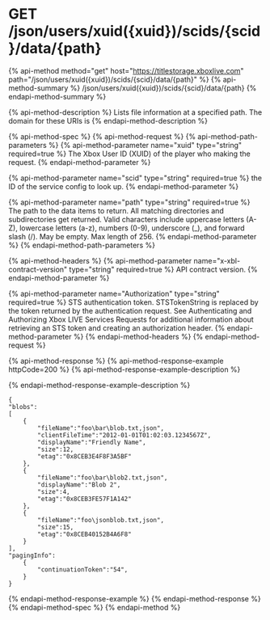 # GET /json/users/xuid\({xuid}\)/scids/{scid}/data/{path}

{% api-method method="get" host="https://titlestorage.xboxlive.com" path="/json/users/xuid\({xuid}\)/scids/{scid}/data/{path}" %}
{% api-method-summary %}
/json/users/xuid\({xuid}\)/scids/{scid}/data/{path}
{% endapi-method-summary %}

{% api-method-description %}
Lists file information at a specified path. The domain for these URIs is
{% endapi-method-description %}

{% api-method-spec %}
{% api-method-request %}
{% api-method-path-parameters %}
{% api-method-parameter name="xuid" type="string" required=true %}
The Xbox User ID \(XUID\) of the player who making the request.
{% endapi-method-parameter %}

{% api-method-parameter name="scid" type="string" required=true %}
the ID of the service config to look up.
{% endapi-method-parameter %}

{% api-method-parameter name="path" type="string" required=true %}
The path to the data items to return. All matching directories and subdirectories get returned. Valid characters include uppercase letters \(A-Z\), lowercase letters \(a-z\), numbers \(0-9\), underscore \(\_\), and forward slash \(/\). May be empty. Max length of 256.
{% endapi-method-parameter %}
{% endapi-method-path-parameters %}

{% api-method-headers %}
{% api-method-parameter name="x-xbl-contract-version" type="string" required=true %}
API contract version.
{% endapi-method-parameter %}

{% api-method-parameter name="Authorization" type="string" required=true %}
STS authentication token. STSTokenString is replaced by the token returned by the authentication request. See Authenticating and Authorizing Xbox LIVE Services Requests for additional information about retrieving an STS token and creating an authorization header.
{% endapi-method-parameter %}
{% endapi-method-headers %}
{% endapi-method-request %}

{% api-method-response %}
{% api-method-response-example httpCode=200 %}
{% api-method-response-example-description %}

{% endapi-method-response-example-description %}

```text
{
"blobs":
[
    {
        "fileName":"foo\bar\blob.txt,json",
        "clientFileTime":"2012-01-01T01:02:03.1234567Z",
        "displayName":"Friendly Name",
        "size":12,
        "etag":"0x8CEB3E4F8F3A5BF"
    },
    {
        "fileName":"foo\bar\blob2.txt,json",
        "displayName":"Blob 2",
        "size":4,
        "etag":"0x8CEB3FE57F1A142"
    },
    {
        "fileName":"foo\jsonblob.txt,json",
        "size":15,
        "etag":"0x8CEB40152B4A6F8"
    }
],
"pagingInfo":
    {
        "continuationToken":"54",
    }
}
```
{% endapi-method-response-example %}
{% endapi-method-response %}
{% endapi-method-spec %}
{% endapi-method %}

